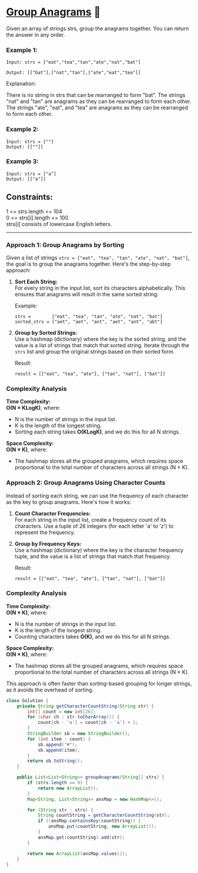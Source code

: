 # [Group Anagrams](https://leetcode.com/problems/group-anagrams/description/) 💛


Given an array of strings strs, group the anagrams together. You can return the answer in any order.
### Example 1:
    Input: strs = ["eat","tea","tan","ate","nat","bat"]

    Output: [["bat"],["nat","tan"],["ate","eat","tea"]]  

Explanation:

There is no string in strs that can be rearranged to form "bat".
The strings "nat" and "tan" are anagrams as they can be rearranged to form each other.
The strings "ate", "eat", and "tea" are anagrams as they can be rearranged to form each other.


### Example 2:
    Input: strs = [""]
    Output: [[""]]

### Example 3:
    Input: strs = ["a"]
    Output: [["a"]]


## Constraints:
1 <= strs.length <= 104  
0 <= strs[i].length <= 100  
strs[i] consists of lowercase English letters.  

---
### Approach 1: Group Anagrams by Sorting

Given a list of strings `strs = ["eat", "tea", "tan", "ate", "nat", "bat"]`, the goal is to group the anagrams together. Here's the step-by-step approach:

1. **Sort Each String:**  
   For every string in the input list, sort its characters alphabetically. This ensures that anagrams will result in the same sorted string.

   Example:
   ```
   strs =        ["eat", "tea", "tan", "ate", "nat", "bat"]
   sorted_strs = ["aet", "aet", "ant", "aet", "ant", "abt"]
   ```

2. **Group by Sorted Strings:**  
   Use a hashmap (dictionary) where the key is the sorted string, and the value is a list of strings that match that sorted string. Iterate through the `strs` list and group the original strings based on their sorted form.

   Result:
   ```
   result = [["eat", "tea", "ate"], ["tan", "nat"], ["bat"]]
   ```

### Complexity Analysis

**Time Complexity:**  
**O(N × KLogK)**, where:
- N is the number of strings in the input list.
- K is the length of the longest string.
- Sorting each string takes **O(KLogK)**, and we do this for all N strings.

**Space Complexity:**  
**O(N × K)**, where:
- The hashmap stores all the grouped anagrams, which requires space proportional to the total number of characters across all strings (N × K).

### Approach 2: Group Anagrams Using Character Counts

Instead of sorting each string, we can use the frequency of each character as the key to group anagrams. Here's how it works:

1. **Count Character Frequencies:**  
   For each string in the input list, create a frequency count of its characters. Use a tuple of 26 integers (for each letter 'a' to 'z') to represent the frequency.

2. **Group by Frequency Keys:**  
   Use a hashmap (dictionary) where the key is the character frequency tuple, and the value is a list of strings that match that frequency.

   Result:
   ```
   result = [["eat", "tea", "ate"], ["tan", "nat"], ["bat"]]
   ```

### Complexity Analysis

**Time Complexity:**  
**O(N × K)**, where:
- N is the number of strings in the input list.
- K is the length of the longest string.
- Counting characters takes **O(K)**, and we do this for all N strings.

**Space Complexity:**  
**O(N × K)**, where:
- The hashmap stores all the grouped anagrams, which requires space proportional to the total number of characters across all strings (N × K).

This approach is often faster than sorting-based grouping for longer strings, as it avoids the overhead of sorting.

```java
class Solution {
    private String getCharacterCountString(String str) {
        int[] count = new int[26];
        for (char ch : str.toCharArray()) {
            count[ch - 'a'] = count[ch - 'a'] + 1;
        }
        StringBuilder sb = new StringBuilder();
        for (int item : count) {
            sb.append("#");
            sb.append(item);
        }
        return sb.toString();
    }

    public List<List<String>> groupAnagrams(String[] strs) {
        if (strs.length == 0) {
            return new ArrayList();
        }
        Map<String, List<String>> ansMap = new HashMap<>();

        for (String str : strs) {
            String countString = getCharacterCountString(str);
            if (!ansMap.containsKey(countString)) {
                ansMap.put(countString, new ArrayList());
            }
            ansMap.get(countString).add(str);
        }

        return new ArrayList(ansMap.values());
    }
}
```
